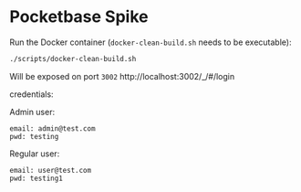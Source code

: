 # Pocketbase Spike

Run the Docker container (`docker-clean-build.sh` needs to be executable):

```sh
./scripts/docker-clean-build.sh
```

Will be exposed on port `3002` http://localhost:3002/\_/#/login

credentials:

Admin user:

```
email: admin@test.com
pwd: testing
```

Regular user:

```
email: user@test.com
pwd: testing1
```
